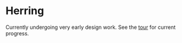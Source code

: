 # Herring

Currently undergoing very early design work. See the [tour](./tour.md) for current progress.